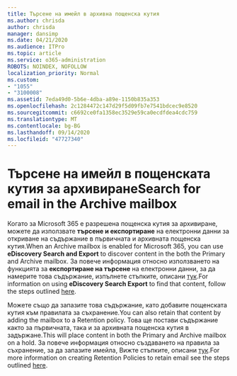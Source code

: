 ```yaml
---
title: Търсене на имейл в архивна пощенска кутия
ms.author: chrisda
author: chrisda
manager: dansimp
ms.date: 04/21/2020
ms.audience: ITPro
ms.topic: article
ms.service: o365-administration
ROBOTS: NOINDEX, NOFOLLOW
localization_priority: Normal
ms.custom:
- "1055"
- "3100008"
ms.assetid: 7eda49d0-5b6e-4dba-a89e-1150b835a353
ms.openlocfilehash: 2c1284472c147d29f5d09fb7e7541bdcec9e8520
ms.sourcegitcommit: c6692ce0fa1358ec3529e59ca0ecdfdea4cdc759
ms.translationtype: MT
ms.contentlocale: bg-BG
ms.lasthandoff: 09/14/2020
ms.locfileid: "47727340"
---
```

# <a name="search-for-email-in-the-archive-mailbox"></a><span data-ttu-id="1b9e5-102">Търсене на имейл в пощенската кутия за архивиране</span><span class="sxs-lookup"><span data-stu-id="1b9e5-102">Search for email in the Archive mailbox</span></span>

<span data-ttu-id="1b9e5-103">Когато за Microsoft 365 е разрешена пощенска кутия за архивиране, можете да използвате **търсене и експортиране** на електронни данни за откриване на съдържание в първичната и архивната пощенска кутия.</span><span class="sxs-lookup"><span data-stu-id="1b9e5-103">When an Archive mailbox is enabled for Microsoft 365, you can use **eDiscovery Search and Export** to discover content in the both the Primary and Archive mailbox.</span></span> <span data-ttu-id="1b9e5-104">За повече информация относно използването на функцията за **експортиране на търсене** на електронни данни, за да намерите това съдържание, изпълнете стъпките, описани [тук](https://docs.microsoft.com/microsoft-365/compliance/export-search-results).</span><span class="sxs-lookup"><span data-stu-id="1b9e5-104">For information on using **eDiscovery Search Export** to find that content, follow the steps outlined [here](https://docs.microsoft.com/microsoft-365/compliance/export-search-results).</span></span>
  
<span data-ttu-id="1b9e5-105">Можете също да запазите това съдържание, като добавите пощенската кутия към правилата за съхранение.</span><span class="sxs-lookup"><span data-stu-id="1b9e5-105">You can also retain that content by adding the mailbox to a Retention policy.</span></span> <span data-ttu-id="1b9e5-106">Това ще постави съдържание както за първичната, така и за архивната пощенска кутия в задържане.</span><span class="sxs-lookup"><span data-stu-id="1b9e5-106">This will place content in both the Primary and Archive mailbox on a hold.</span></span> <span data-ttu-id="1b9e5-107">За повече информация относно създаването на правила за съхранение, за да запазите имейла, Вижте стъпките, описани [тук](https://docs.microsoft.com/microsoft-365/compliance/retention-policies).</span><span class="sxs-lookup"><span data-stu-id="1b9e5-107">For more information on creating Retention Policies to retain email see the steps outlined [here](https://docs.microsoft.com/microsoft-365/compliance/retention-policies).</span></span>
  